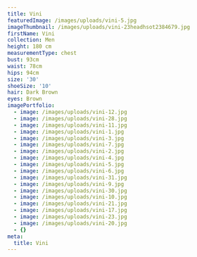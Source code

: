 ```yaml
---
title: Vini
featuredImage: /images/uploads/vini-5.jpg
imageThumbnail: /images/uploads/vini-23headhsot2384679.jpg
firstName: Vini
collection: Men
height: 180 cm
measurementType: chest
bust: 93cm
waist: 78cm
hips: 94cm
size: '30'
shoeSize: '10'
hair: Dark Brown
eyes: Brown
imagePortfolio:
  - image: /images/uploads/vini-12.jpg
  - image: /images/uploads/vini-28.jpg
  - image: /images/uploads/vini-11.jpg
  - image: /images/uploads/vini-1.jpg
  - image: /images/uploads/vini-3.jpg
  - image: /images/uploads/vini-7.jpg
  - image: /images/uploads/vini-2.jpg
  - image: /images/uploads/vini-4.jpg
  - image: /images/uploads/vini-5.jpg
  - image: /images/uploads/vini-6.jpg
  - image: /images/uploads/vini-31.jpg
  - image: /images/uploads/vini-9.jpg
  - image: /images/uploads/vini-30.jpg
  - image: /images/uploads/vini-10.jpg
  - image: /images/uploads/vini-21.jpg
  - image: /images/uploads/vini-17.jpg
  - image: /images/uploads/vini-23.jpg
  - image: /images/uploads/vini-20.jpg
  - {}
meta:
  title: Vini
---
```


